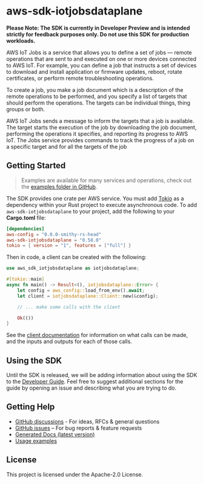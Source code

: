 # aws-sdk-iotjobsdataplane

**Please Note: The SDK is currently in Developer Preview and is intended strictly for
feedback purposes only. Do not use this SDK for production workloads.**

AWS IoT Jobs is a service that allows you to define a set of jobs — remote operations that are sent to and executed on one or more devices connected to AWS IoT. For example, you can define a job that instructs a set of devices to download and install application or firmware updates, reboot, rotate certificates, or perform remote troubleshooting operations.

To create a job, you make a job document which is a description of the remote operations to be performed, and you specify a list of targets that should perform the operations. The targets can be individual things, thing groups or both.

AWS IoT Jobs sends a message to inform the targets that a job is available. The target starts the execution of the job by downloading the job document, performing the operations it specifies, and reporting its progress to AWS IoT. The Jobs service provides commands to track the progress of a job on a specific target and for all the targets of the job

## Getting Started

> Examples are available for many services and operations, check out the
> [examples folder in GitHub](https://github.com/awslabs/aws-sdk-rust/tree/main/examples).

The SDK provides one crate per AWS service. You must add [Tokio](https://crates.io/crates/tokio)
as a dependency within your Rust project to execute asynchronous code. To add `aws-sdk-iotjobsdataplane` to
your project, add the following to your **Cargo.toml** file:

```toml
[dependencies]
aws-config = "0.0.0-smithy-rs-head"
aws-sdk-iotjobsdataplane = "0.58.0"
tokio = { version = "1", features = ["full"] }
```

Then in code, a client can be created with the following:

```rust
use aws_sdk_iotjobsdataplane as iotjobsdataplane;

#[tokio::main]
async fn main() -> Result<(), iotjobsdataplane::Error> {
    let config = aws_config::load_from_env().await;
    let client = iotjobsdataplane::Client::new(&config);

    // ... make some calls with the client

    Ok(())
}
```

See the [client documentation](https://docs.rs/aws-sdk-iotjobsdataplane/latest/aws_sdk_iotjobsdataplane/client/struct.Client.html)
for information on what calls can be made, and the inputs and outputs for each of those calls.

## Using the SDK

Until the SDK is released, we will be adding information about using the SDK to the
[Developer Guide](https://docs.aws.amazon.com/sdk-for-rust/latest/dg/welcome.html). Feel free to suggest
additional sections for the guide by opening an issue and describing what you are trying to do.

## Getting Help

* [GitHub discussions](https://github.com/awslabs/aws-sdk-rust/discussions) - For ideas, RFCs & general questions
* [GitHub issues](https://github.com/awslabs/aws-sdk-rust/issues/new/choose) – For bug reports & feature requests
* [Generated Docs (latest version)](https://awslabs.github.io/aws-sdk-rust/)
* [Usage examples](https://github.com/awslabs/aws-sdk-rust/tree/main/examples)

## License

This project is licensed under the Apache-2.0 License.

